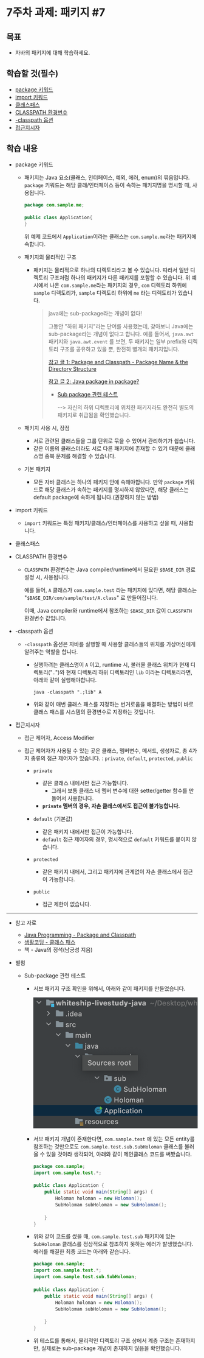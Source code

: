 # 7주차 과제: 패키지 \#7

## 목표

- 자바의 패키지에 대해 학습하세요.

## 학습할 것(필수)

- [package 키워드](#package-키워드)
- [import 키워드](#import-키워드)
- [클래스패스](#클래스패스)
- [CLASSPATH 환경변수](#CLASSPATH-환경변수)
- [-classpath 옵션](#-classpath-옵션)
- [접근지시자](#접근지시자)

## 학습 내용

- package 키워드

  - 패키지는 Java 요소(클래스, 인터페이스, 예외, 에러, enum)의 묶음입니다. `package` 키워드는 해당 클래/인터페이스 등이 속하는 패키지명을 명시할 때, 사용됩니다.

    ```java
    package com.sample.me;
    
    public class Application{
    }
    ```

    위 예제 코드에서 `Application`이라는 클래스는 `com.sample.me`라는 패키지에 속합니다.

  - 패키지의 물리적인 구조

    - 패키지는 물리적으로 하나의 디렉토리라고 볼 수 있습니다. 따라서 일반 디렉토리 구조처럼 하나의 패키지가 다른 패키지를 포함할 수 있습니다.
      위 예시에서 나온 `com.sample.me`라는 패키지의 경우, `com` 디렉토리 하위에 `sample` 디렉토리가, `sample` 디렉토리 하위에 `me` 라는 디렉토리가 있습니다.

      > java에는 sub-package라는 개념이 없다!
      >
      > 그동안 "하위 패키지"라는 단어를 사용했는데, 찾아보니 Java에는 sub-package라는 개념이 없다고 합니다.
      > 예를 들어서, `java.awt` 패키지와 `java.awt.event` 를 보면, 두 패키지는 일부 prefix와 디렉토리 구조를 공유하고 있을 뿐, 완전히 별개의 패키지입니다.
      >
      > [참고 글 1: Package and Classpath - Package Name & the Directory Structure](https://www3.ntu.edu.sg/home/ehchua/programming/java/J9c_PackageClasspath.html)
      >
      > [참고 글 2: Java package in package?](https://stackoverflow.com/questions/13809713/java-package-in-package)
      >
      > - [Sub package 관련 테스트](#Sub-package-관련-테스트)
      >
      >   --> 자신의 하위 디렉토리에 위치한 패키지라도 완전히 별도의 패키지로 취급됨을 확인했습니다.

  - 패키지 사용 시, 장점

    - 서로 관련된 클래스들을 그룹 단위로 묶을 수 있어서 관리하기가 쉽습니다.
    - 같은 이름의 클래스더라도 서로 다른 패키지에 존재할 수 있기 때문에 클래스명 중복 문제를 해결할 수 있습니다.

  - 기본 패키지

    - 모든 자바 클래스는 하나의 패키지 안에 속해야합니다. 만약 `package` 키워드로 해당 클래스가 속하는 패키지를 명시하지 않았다면, 해당 클래스는 default package에 속하게 됩니다.(권장하지 않는 방법)

- import 키워드

  - `import` 키워드는 특정 패키지/클래스/인터페이스를 사용하고 싶을 때, 사용합니다.

- 클래스패스

- CLASSPATH 환경변수

  - `CLASSPATH` 환경변수는 Java compiler/runtime에서 필요한 `$BASE_DIR` 경로 설정 시, 사용됩니다.

    예를 들어, `A` 클래스가 `com.sample.test` 라는 패키지에 있다면,
    해당 클래스는 "`$BASE_DIR/com/sample/test/A.class`" 로 만들어집니다.

    이때, Java compiler와 runtime에서 참조하는 `$BASE_DIR` 값이 `CLASSPATH` 환경변수 값입니다.

- -classpath 옵션

  - `-classpath` 옵션은 자바를 실행할 때 사용할 클래스들의 위치를 가상머신에게 알려주는 역할을 합니다.

    - 실행하려는 클래스명이 `A` 이고, runtime 시, 불러올 클래스 위치가 현재 디렉토리("`.`")와 현재 디렉토리 하위 디렉토리인 `lib` 이라는 디렉토리라면, 아래와 같이 실행해야합니다.

      ```
      java -classpath ".;lib" A
      ```

    - 위와 같이 매번 클래스 패스를 지정하는 번거로움을 해결하는 방법이 바로 클래스 패스를 시스템의 환경변수로 지정하는 것입니다.

- 접근지시자

  - 접근 제어자, Access Modifier

  - 접근 제어자가 사용될 수 있는 곳은 클래스, 멤버변수, 메서드, 생성자로, 총 4가지 종류의 접근 제어자가 있습니다.
    : `private`, `default`, `protected`, `public`

    - `private`
      - 같은 클래스 내에서만 접근 가능합니다.
        - 그래서 보통 클래스 내 멤버 변수에 대한 setter/getter 함수를 만들어서 사용합니다.
      - **`private` 멤버의 경우, 자손 클래스에서도 접근이 불가능합니다.**

    - `default` (기본값)
      - 같은 패키지 내에서만 접근이 가능합니다.
      - `default` 접근 제어자의 경우, 명시적으로 `default` 키워드를 붙이지 않습니다.
    - `protected`
      - 같은 패키지 내에서, 그리고 패키지에 관계없이 자손 클래스에서 접근이 가능합니다.
    - `public`
      - 접근 제한이 없습니다.



------

- 참고 자료

  - [Java Programming - Package and Classpath](https://www3.ntu.edu.sg/home/ehchua/programming/java/J9c_PackageClasspath.html)
  - [생활코딩 - 클래스 패스](https://opentutorials.org/course/1223/5527)
  - 책 - Java의 정석(남궁성 지음)

- 별첨

  - Sub-package 관련 테스트

    - 서브 패키지 구조 확인을 위해서, 아래와 같이 패키지를 만들었습니다.

      ![springboot-jar-hierarchy](./images/서브패키지-테스트-패키지-구조.png)

    - 서브 패키지 개념이 존재한다면, `com.sample.test` 에 있는 모든 entity를 참조하는 것만으로도 `com.sample.test.sub.SubHoloman` 클래스를 불러올 수 있을 것이라 생각되어, 아래와 같이 메인클래스 코드를 써봤습니다.

      ```java
      package com.sample;
      import com.sample.test.*;
      
      public class Application {
          public static void main(String[] args) {
              Holoman holoman = new Holoman();
              SubHoloman subHoloman = new SubHoloman();
      
          }
      }
      
      ```

    - 위와 같이 코드를 썼을 때, `com.sample.test.sub` 패키지에 있는 `SubHoloman` 클래스를 정상적으로 참조하지 못하는 에러가 발생했습니다. 에러를 해결한 최종 코드는 아래와 같습니다.

      ```java
      package com.sample;
      import com.sample.test.*;
      import com.sample.test.sub.SubHoloman;
      
      public class Application {
          public static void main(String[] args) {
              Holoman holoman = new Holoman();
              SubHoloman subHoloman = new SubHoloman();
      
          }
      }
      ```

    - 위 테스트를 통해서, 물리적인 디렉토리 구조 상에서 계층 구조는 존재하지만, 실제로는 sub-package 개념이 존재하지 않음을 확인했습니다.